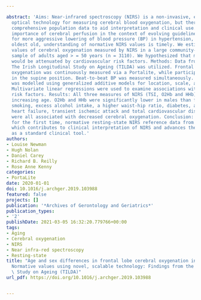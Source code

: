 ---
abstract: 'Aims: Near-infrared spectroscopy (NIRS) is a non-invasive, easy to apply,
  optical technology for measuring cerebral blood oxygenation, but there is lack of
  comprehensive population data to aid interpretation and clinical use. Given the
  importance of cerebral perfusion in the context of evolving guideline recommendations
  for more aggressive lowering of blood pressure (BP) in hypertension, even in the
  oldest old, understanding of normative NIRS values is timely. We estimated normative
  values of cerebral oxygenation measured by NIRS in a large community-dwelling population
  sample of adults aged > = 50 years (n = 3110). We hypothesized that measurements
  would be attenuated by cardiovascular risk factors. Methods: Data from Wave 3 of
  The Irish Longitudinal Study on Ageing (TILDA) was utilized. Frontal lobe cerebral
  oxygenation was continuously measured via a Portalite, while participants rested
  in the supine position. Beat-to-beat BP was measured simultaneously. Normative data
  was modelled using generalized additive models for location, scale, and shape (GAMLSS).
  Multivariate linear regressions were used to examine associations with cardiovascular
  risk factors. Results: All three measures of NIRS (TSI, O2Hb and HHb) declined with
  increasing age. O2Hb and HHb were significantly lower in males than females. Increased
  smoking, excess alcohol intake, a higher waist-hip ratio, diabetes, angina, congestive
  heart failure, transient ischemic attack and total cardiovascular disease burden
  were all associated with decreased cerebral oxygenation. Conclusion: We present
  for the first time, normative resting-state NIRS reference data from a large population,
  which contributes to clinical interpretation of NIRS and advances the use of NIRS
  as a standard clinical tool.'
authors:
- Louise Newman
- Hugh Nolan
- Daniel Carey
- Richard B. Reilly
- Rose Anne Kenny
categories:
- PortaLite
date: 2020-01-01
doi: 10.1016/j.archger.2019.103988
featured: false
projects: []
publication: '*Archives of Gerontology and Geriatrics*'
publication_types:
- '2'
publishDate: 2021-03-05 16:32:20.779766+00:00
tags:
- Aging
- Cerebral oxygenation
- NIRS
- Near infra-red spectroscopy
- Resting-state
title: "Age and sex differences in frontal lobe cerebral oxygenation in older adults\u2014\
  Normative values using novel, scalable technology: Findings from the Irish Longitudinal\
  \ Study on Ageing (TILDA)"
url_pdf: https://doi.org/10.1016/j.archger.2019.103988

---
